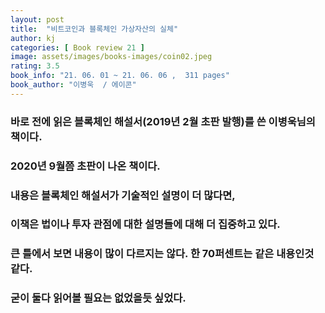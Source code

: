```yaml
---
layout: post
title:  "비트코인과 블록체인 가상자산의 실체"
author: kj
categories: [ Book review 21 ]
image: assets/images/books-images/coin02.jpeg
rating: 3.5
book_info: "21. 06. 01 ~ 21. 06. 06 ,  311 pages"
book_author: "이병욱  / 에이콘"
---
```

### 바로 전에 읽은 블록체인 해설서(2019년 2월 초판 발행)를 쓴 이병욱님의 책이다.

### 2020년 9월쯤 초판이 나온 책이다. 

### 내용은 블록체인 해설서가 기술적인 설명이 더 많다면,

### 이책은 법이나 투자 관점에 대한 설명들에 대해 더 집중하고 있다.

### 큰 틀에서 보면 내용이 많이 다르지는 않다. 한 70퍼센트는 같은 내용인것 같다. 

### 굳이 둘다 읽어볼 필요는 없었을듯 싶었다. 


